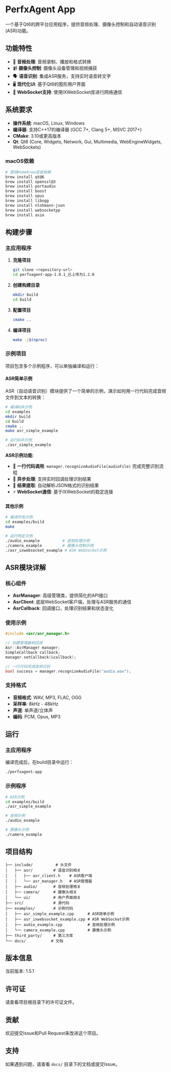 # PerfxAgent App

一个基于Qt6的跨平台应用程序，提供音频处理、摄像头控制和自动语音识别(ASR)功能。

## 功能特性

- 🎤 **音频处理**: 音频录制、播放和格式转换
- 📹 **摄像头控制**: 摄像头设备管理和视频捕获
- 🗣️ **语音识别**: 集成ASR服务，支持实时语音转文字
- 🖥️ **现代化UI**: 基于Qt6的图形用户界面
- 🔌 **WebSocket支持**: 使用IXWebSocket库进行网络通信

## 系统要求

- **操作系统**: macOS, Linux, Windows
- **编译器**: 支持C++17的编译器 (GCC 7+, Clang 5+, MSVC 2017+)
- **CMake**: 3.10或更高版本
- **Qt**: Qt6 (Core, Widgets, Network, Gui, Multimedia, WebEngineWidgets, WebSockets)

### macOS依赖

```bash
# 使用Homebrew安装依赖
brew install qt@6
brew install openssl@3
brew install portaudio
brew install boost
brew install opus
brew install libogg
brew install nlohmann-json
brew install websocketpp
brew install asio
```

## 构建步骤

### 主应用程序

1. **克隆项目**
   ```bash
   git clone <repository-url>
   cd perfxagent-app-1.0.1_已上传为1.2.0
   ```

2. **创建构建目录**
   ```bash
   mkdir build
   cd build
   ```

3. **配置项目**
   ```bash
   cmake ..
   ```

4. **编译项目**
   ```bash
   make -j$(nproc)
   ```

### 示例项目

项目包含多个示例程序，可以单独编译和运行：

#### ASR简单示例

ASR（自动语音识别）模块提供了一个简单的示例，演示如何用一行代码完成音频文件到文本的转换：

```bash
# 编译ASR示例
cd examples
mkdir build
cd build
cmake ..
make asr_simple_example

# 运行ASR示例
./asr_simple_example
```

**ASR示例功能**:
- 🎯 **一行代码调用**: `manager.recognizeAudioFile(audioFile)` 完成完整识别流程
- 🔄 **异步处理**: 支持实时回调处理识别结果
- 📝 **结果提取**: 自动解析JSON格式的识别结果
- ⚡ **WebSocket通信**: 基于IXWebSocket的稳定连接

#### 其他示例

```bash
# 编译所有示例
cd examples/build
make

# 运行特定示例
./audio_example          # 音频处理示例
./camera_example         # 摄像头控制示例
./asr_ixwebsocket_example # ASR WebSocket示例
```

## ASR模块详解

### 核心组件

- **AsrManager**: 高级管理类，提供简化的API接口
- **AsrClient**: 底层WebSocket客户端，处理与ASR服务的通信
- **AsrCallback**: 回调接口，处理识别结果和状态变化

### 使用示例

```cpp
#include <asr/asr_manager.h>

// 创建管理器和回调
Asr::AsrManager manager;
SimpleCallback callback;
manager.setCallback(&callback);

// 一行代码完成音频识别
bool success = manager.recognizeAudioFile("audio.wav");
```

### 支持格式

- **音频格式**: WAV, MP3, FLAC, OGG
- **采样率**: 8kHz - 48kHz
- **声道**: 单声道/立体声
- **编码**: PCM, Opus, MP3

## 运行

### 主应用程序

编译完成后，在build目录中运行：

```bash
./perfxagent-app
```

### 示例程序

```bash
# ASR示例
cd examples/build
./asr_simple_example

# 音频示例
./audio_example

# 摄像头示例
./camera_example
```

## 项目结构

```
├── include/          # 头文件
│   ├── asr/         # 语音识别相关
│   │   ├── asr_client.h    # ASR客户端
│   │   └── asr_manager.h   # ASR管理器
│   ├── audio/       # 音频处理相关
│   ├── camera/      # 摄像头相关
│   └── ui/          # 用户界面相关
├── src/             # 源代码
├── examples/        # 示例代码
│   ├── asr_simple_example.cpp      # ASR简单示例
│   ├── asr_ixwebsocket_example.cpp # ASR WebSocket示例
│   ├── audio_example.cpp           # 音频处理示例
│   └── camera_example.cpp          # 摄像头示例
├── third_party/     # 第三方库
└── docs/           # 文档
```

## 版本信息

当前版本: 1.5.1

## 许可证

请查看项目根目录下的许可证文件。

## 贡献

欢迎提交Issue和Pull Request来改进这个项目。

## 支持

如果遇到问题，请查看 `docs/` 目录下的文档或提交Issue。 